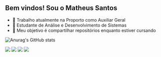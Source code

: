 ## Bem vindos! Sou o Matheus Santos

- 🔭 Trabalho atualmente na Proporto como Auxiliar Geral
- 🌱 Estudante de Análise e Desenvolvimento de Sistemas
- 🤔 Meu objetivo é compartilhar repositórios enquanto estiver cursando

![Anurag's GitHub stats](https://github-readme-stats.vercel.app/api?username=MatheusSantos02&show_icons=true&bg_color=00000000)

<div> 
  <a href="https://www.youtube.com/channel/UC_MatheusSilva-nu1xq" target="_blank"><img src="https://img.shields.io/badge/YouTube-FF0000?style=for-the-badge&logo=youtube&logoColor=white" target="_blank"></a>
  <a href="https://instagram.com/zinhooo2002" target="_blank"><img src="https://img.shields.io/badge/-Instagram-%23E4405F?style=for-the-badge&logo=instagram&logoColor=white" target="_blank"></a>
  <a href="https://discordapp.com/users/IFOODBenefícios#5090" target="_blank"><img src="https://img.shields.io/badge/Discord-7289DA?style=for-the-badge&logo=discord&logoColor=white" target="_blank"></a> 
  <a href="https://www.linkedin.com/in/matheus-santos012" target="_blank"><img src="https://img.shields.io/badge/-LinkedIn-%230077B5?style=for-the-badge&logo=linkedin&logoColor=white" target="_blank"></a> 
   
</div>

